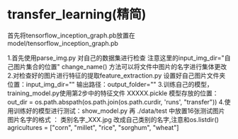 # transfer_learning(精简)

首先将tensorflow_inception_graph.pb放置在model/tensorflow_inception_graph.pb

1.首先使用parse_img.py 对自己的数据集进行检查
注意这里的input_img_dir="自己图片集合的位置"
change_name() 方法可以将文件中图片的名字进行集体更改
2.对检查好的图片进行特征的提取feature_extraction.py
设置好自己图片文件夹位置：input_img_dir=""
输出路径：output_folder=""
3.训练自己的模型，training_model.py使用第2步中的特征文件 XXXXX.pickle
模型存放的位置：
out_dir = os.path.abspath(os.path.join(os.path.curdir, 'runs', "transfer"))
4.使用训练好的模型进行测试：show_model.py
再  ./data/test 中放置16张测试图片
图片名字的格式  ：  类别名字_XXX.jpg
改成自己类别的名字,注意和os.listdir()
agricultures = ["corn", "millet", "rice", "sorghum", "wheat"]